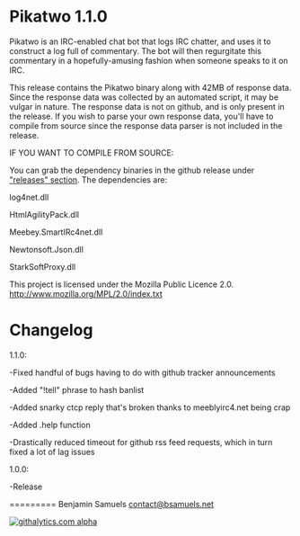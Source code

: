 Pikatwo 1.1.0
=========
Pikatwo is an IRC-enabled chat bot that logs IRC chatter, and uses it to construct a log full of commentary. The bot will then regurgitate this commentary in a hopefully-amusing fashion when someone speaks to it on IRC.

This release contains the Pikatwo binary along with 42MB of response data. Since the response data was collected by an automated script, it may be vulgar in nature. The response data is not on github, and is only present in the release. If you wish to parse your own response data, you'll have to compile from source since the response data parser is not included in the release.

IF YOU WANT TO COMPILE FROM SOURCE:

You can grab the dependency binaries in the github release under ["releases" section](https://github.com/bsamuels453/Pikatwo/releases). The dependencies are:

log4net.dll

HtmlAgilityPack.dll

Meebey.SmartIRc4net.dll

Newtonsoft.Json.dll

StarkSoftProxy.dll

This project is licensed under the Mozilla Public Licence 2.0.
http://www.mozilla.org/MPL/2.0/index.txt

Changelog
=========

1.1.0:

-Fixed handful of bugs having to do with github tracker announcements

-Added "!tell" phrase to hash banlist

-Added snarky ctcp reply that's broken thanks to meeblyirc4.net being crap

-Added .help function

-Drastically reduced timeout for github rss feed requests, which in turn fixed a lot of lag issues

1.0.0:

-Release

=========
Benjamin Samuels
contact@bsamuels.net


[![githalytics.com alpha](https://cruel-carlota.pagodabox.com/bb50ff8874db722315a9ca4c8cab03f2 "githalytics.com")](http://githalytics.com/bsamuels453/Pikatwo)
